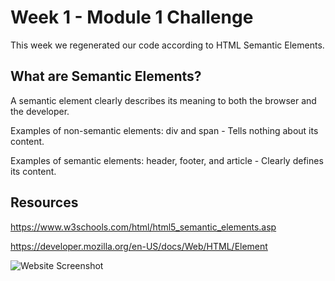 # Week 1 - Module 1 Challenge

This week we regenerated our code according to HTML Semantic Elements.

## What are Semantic Elements?

A semantic element clearly describes its meaning to both the browser and the developer.

Examples of non-semantic elements: div and span - Tells nothing about its content.

Examples of semantic elements: header, footer, and article - Clearly defines its content.

## Resources

https://www.w3schools.com/html/html5_semantic_elements.asp

https://developer.mozilla.org/en-US/docs/Web/HTML/Element

![Website Screenshot](./Screenshot/website-screenshot.png)